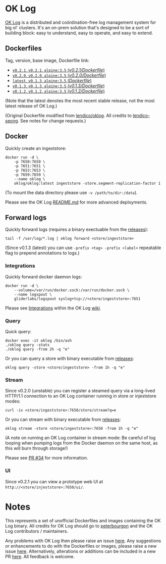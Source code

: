# OK Log

[OK Log](https://github.com/oklog/oklog) is a distributed and coördination-free log management system for big ol' clusters. It's an on-prem solution that's designed to be a sort of building block: easy to understand, easy to operate, and easy to extend.

## Dockerfiles

Tag, version, base image, Dockerfile link:

-	[`v0.2.1`, `v0.2.1`, `alpine:3.5` (*v0.2.1/Dockerfile*)](https://github.com/m247suppport/oklog/blob/master/v0.2.1/Dockerfile)
-	[`v0.2.0`, `v0.2.0`, `alpine:3.5` (*v0.2.0/Dockerfile*)](https://github.com/m247suppport/oklog/blob/master/v0.2.0/Dockerfile)
-	[`latest`, `v0.1.3`, `alpine:3.5` (*Dockerfile*)](https://github.com/m247suppport/oklog/blob/master/Dockerfile)
-	[`v0.1.3`, `v0.1.3`, `alpine:3.5` (*v0.1.3/Dockerfile*)](https://github.com/m247suppport/oklog/blob/master/v0.1.3/Dockerfile)
-	[`v0.1.2`, `v0.1.2`, `alpine:3.5` (*v0.1.2/Dockerfile*)](https://github.com/m247suppport/oklog/blob/master/v0.1.2/Dockerfile)

(Note that the latest denotes the most recent stable release, not the most latest release of OK Log.)

(Original Dockerfile modified from [lendico/oklog](https://hub.docker.com/r/lendico/oklog). All credits to [lendico-seong](https://github.com/lendico-seong). See notes for change requests.)

## Docker

Quickly create an ingeststore:

```
docker run -d \
	-p 7650:7650 \
	-p 7651:7651 \
	-p 7653:7653 \
	-p 7659:7659 \
	--name oklog \
	oklog/oklog:latest ingeststore -store.segment-replication-factor 1
```

(To mount the data directory please use `-v /path/to/dir:/data`).

Please see the OK Log [README.md](https://github.com/oklog/oklog/blob/master/README.md) for more advanced deployments.

## Forward logs

Quickly forward logs (requires a binary exectuable from the [releases](https://github.com/oklog/oklog/releases)):

```
tail -f /var/log/*.log | oklog forward <store/ingeststore>
```

(Since v0.1.3 (latest) you can use `-prefix <tag> -prefix <label>` repeatable flag to prepend annotations to logs.)

### Integrations

Quickly forward docker daemon logs:

```
docker run -d \
	--volume=/var/run/docker.sock:/var/run/docker.sock \
	--name logspout \
	gliderlabs/logspout syslog+tcp://<store/ingeststore>:7651
```

Please see [Integrations](https://github.com/oklog/oklog/wiki/Integrations) within the OK Log [wiki](https://github.com/oklog/oklog/wiki).

### Query

Quick query:

```
docker exec -it oklog /bin/ash
./oklog query -stats
./oklog query -from 2h -q "e"
```
Or you can query a store with binary executable from [releases](https://github.com/oklog/oklog/releases): 
```
oklog query -store <store/ingeststore> -from 1h -q "e"
```

### Stream

Since v0.2.0 (unstable) you can register a steamed query via a long-lived HTTP/1.1 connection to an OK Log container running in store or injeststore modes:

```
curl -iv <store/ingeststore>:7650/store/stream?q=e
```

Or you can stream with binary executable from [releases](https://github.com/oklog/oklog/releases): 

```
oklog stream -store <store/ingeststore>:7650 -from 1h -q "e"
```

(A note on running an OK Log container in stream mode: Be careful of log looping when pumping logs from the Docker daemon on the same host, as this will burn through storage!)

Please see [PR #34](https://github.com/oklog/oklog/pull/34) for more information.

### UI


Since v0.2.1 you can view a prototype web UI at `http://<store/injeststore>:7650/ui/`.

# Notes

This represents a set of unofficial Dockerfiles and images containing the OK Log binary. All credits for OK Log should go to [peterbourgon](https://github.com/peterbourgon) and the OK Log contributors / maintainers.

Any problems with OK Log then please raise an issue [here](https://github.com/oklog/oklog/issues/new). Any suggestions or enhancements to do with the Dockerfiles or images, please raise a new issue [here](https://github.com/m247suppport/oklog/issues/new). Alternatively, alterations or additions can be included in a new PR [here](https://github.com/m247suppport/oklog/pulls). All feedback is welcome.
